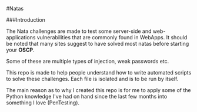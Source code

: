 #Natas


###Introduction

The Nata challenges are made to test some server-side and web-applications
vulnerabilities that are commonly found in WebApps. 
It should be noted that many sites suggest to have solved most natas before 
starting your **OSCP**.

Some of these are multiple types of injection, weak passwords etc.

This repo is made to help people understand how to write automated scripts
to solve these challenges. Each file is isolated and is to be run by itself.

The main reason as to why I created this repo is for me to apply some of the Python
knowledge I've had on hand since the last few months into something I love (PenTesting).

